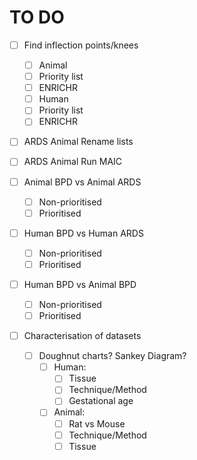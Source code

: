 # TO DO

- [ ] Find inflection points/knees
  - [ ]  Animal
    - [ ] Priority list
    - [ ] ENRICHR  
  - [ ]  Human
    - [ ] Priority list
    - [ ] ENRICHR

- [ ] ARDS Animal Rename lists
- [ ] ARDS Animal Run MAIC
      
- [ ] Animal BPD vs Animal ARDS
  - [ ] Non-prioritised
  - [ ] Prioritised
        
- [ ] Human BPD vs Human ARDS
  - [ ] Non-prioritised
  - [ ] Prioritised
        
- [ ] Human BPD vs Animal BPD
  - [ ] Non-prioritised
  - [ ] Prioritised
     
- [ ] Characterisation of datasets
  - [ ] Doughnut charts? Sankey Diagram?
    - [ ] Human:
      - [ ] Tissue
      - [ ] Technique/Method
      - [ ] Gestational age
    - [ ] Animal:
      - [ ] Rat vs Mouse
      - [ ] Technique/Method
      - [ ] Tissue
